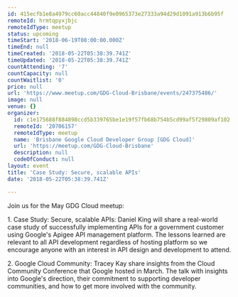 ```yaml
---
id: 415ecfb1e8a4979cc60acc44840f9e0965373e27333a94d29d1091a913b6b95f
remoteId: hrmtqpyxjbjc
remoteIdType: meetup
status: upcoming
timeStart: '2018-06-19T08:00:00.000Z'
timeEnd: null
timeCreated: '2018-05-22T05:38:39.741Z'
timeUpdated: '2018-05-22T05:38:39.741Z'
countAttending: '7'
countCapacity: null
countWaitlist: '0'
price: null
url: 'https://www.meetup.com/GDG-Cloud-Brisbane/events/247375486/'
image: null
venue: {}
organizer:
  id: c1e175688f884898ccd5b339765be1e19f57fb68b754b5cd99af5f29809af102
  remoteId: '20706157'
  remoteIdType: meetup
  name: 'Brisbane Google Cloud Developer Group [GDG Cloud]'
  url: 'https://meetup.com/GDG-Cloud-Brisbane'
  description: null
  codeOfConduct: null
layout: event
title: 'Case Study: Secure, scalable APIs'
date: '2018-05-22T05:38:39.741Z'

---
```

<p>Join us for the May GDG Cloud meetup:</p> <p>1. Case Study: Secure, scalable APIs: Daniel King will share a real-world case study of successfully implementing APIs for a government customer using Google's Apigee API management platform. The lessons learned are relevant to all API development regardless of hosting platform so we encourage anyone with an interest in API design and development to attend.</p> <p>2. Google Cloud Community: Tracey Kay share insights from the Cloud Community Conference that Google hosted in March. The talk with insights into Google's direction, their commitment to supporting developer communities, and how to get more involved with the community.</p>
